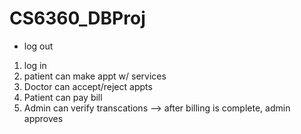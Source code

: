 # CS6360_DBProj

- log out

1. log in
2. patient can make appt w/ services
3. Doctor can accept/reject appts
4. Patient can pay bill
5. Admin can verify transcations --> after billing is complete, admin approves
